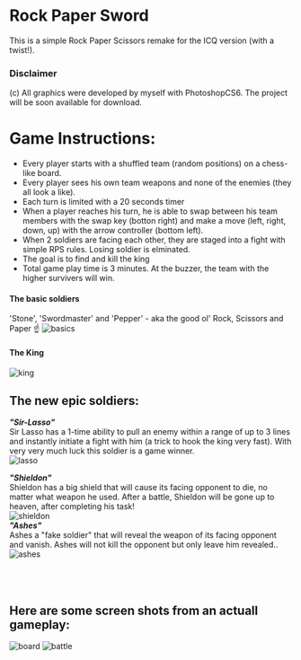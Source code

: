 
Rock Paper Sword
==

This is a simple Rock Paper Scissors remake for the ICQ version (with a twist!).

### Disclaimer 
(c) All graphics were developed by myself with PhotoshopCS6. The project will be soon available for download.

# Game Instructions:
- Every player starts with a shuffled team (random positions) on a chess-like board.
- Every player sees his own team weapons and none of the enemies (they all look a like).
- Each turn is limited with a 20 seconds timer
- When a player reaches his turn, he is able to swap between his team members with the swap key (botton right) and make a move (left, right, down, up) with the arrow controller (bottom  left).
- When 2 soldiers are facing each other, they are staged into a fight with simple RPS rules. Losing soldier is elminated.
- The goal is to find and kill the king
- Total game play time is 3 minutes. At the buzzer, the team with the higher survivers will win.

#### The basic soldiers<br>
'Stone', 'Swordmaster' and 'Pepper' - aka the good ol' Rock, Scissors and Paper  ☝️
![basics](https://user-images.githubusercontent.com/21342315/40282775-6522f9a0-5c74-11e8-80a9-367ec36218bb.png)
#### The King<br>
![king](https://user-images.githubusercontent.com/21342315/40282812-f5972290-5c74-11e8-9f23-60a0201b560b.png)
## The new epic soldiers:
 
***"Sir-Lasso"***
<br>Sir Lasso has a 1-time ability to pull an enemy within a range of up to 3 lines and instantly initiate a fight with him (a trick to hook the king very fast). With very very much luck this soldier is a game winner.<br>
![lasso](https://user-images.githubusercontent.com/21342315/40282666-23eaa65a-5c73-11e8-87cc-9427df90948d.png)<br>

***"Shieldon"***
<br>Shieldon has a big shield that will cause its facing opponent to die, no matter what weapon he used. After a battle, Shieldon will be gone up to heaven, after completing his task!<br>
![shieldon](https://user-images.githubusercontent.com/21342315/40282701-7d78c9ea-5c73-11e8-931f-57b56d94b182.png)<br>
***"Ashes"***
<br>Ashes a "fake soldier" that will reveal the weapon of its facing opponent and vanish. Ashes will not kill the opponent but only leave him revealed..<br>
![ashes](https://user-images.githubusercontent.com/21342315/40282705-95631574-5c73-11e8-9a24-5e1c437d2977.png)


<br><br>
Here are some screen shots from an actuall gameplay:
-     

![board](https://user-images.githubusercontent.com/21342315/40282515-e53b3886-5c70-11e8-8844-41d27138300c.png) 
![battle](https://user-images.githubusercontent.com/21342315/40283341-f08ef784-5c7c-11e8-9278-eaa652f22523.png)

